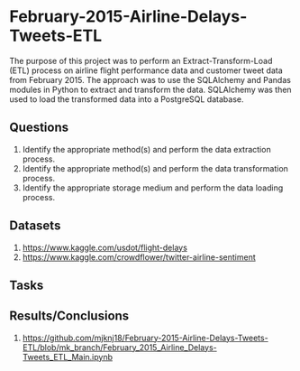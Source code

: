 # February-2015-Airline-Delays-Tweets-ETL

The purpose of this project was to perform an Extract-Transform-Load (ETL) process on airline flight performance data and customer tweet data from February 2015. The approach was to use the SQLAlchemy and Pandas modules in Python to extract and transform the data. SQLAlchemy was then used to load the transformed data into a PostgreSQL database.

## Questions

1. Identify the appropriate method(s) and perform the data extraction process.
2. Identify the appropriate method(s) and perform the data transformation process.
3. Identify the appropriate storage medium and perform the data loading process.

## Datasets

1. https://www.kaggle.com/usdot/flight-delays
2. https://www.kaggle.com/crowdflower/twitter-airline-sentiment

## Tasks



## Results/Conclusions

1. https://github.com/mjknj18/February-2015-Airline-Delays-Tweets-ETL/blob/mk_branch/February_2015_Airline_Delays-Tweets_ETL_Main.ipynb